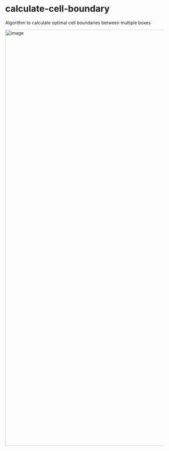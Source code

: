 # calculate-cell-boundary

Algorithm to calculate optimal cell boundaries between multiple boxes

<img width="1656" height="1326" alt="image" src="https://github.com/user-attachments/assets/b581f493-c420-415c-8e34-c96343abb752" />
